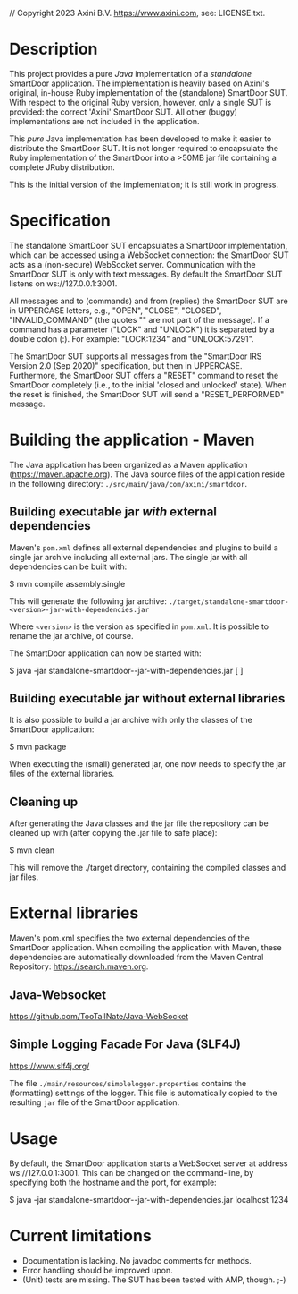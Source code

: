 // Copyright 2023 Axini B.V. https://www.axini.com, see: LICENSE.txt.

# Description

This project provides a pure *Java* implementation of a *standalone* SmartDoor application. The implementation is heavily based on Axini's original, in-house Ruby implementation of the (standalone) SmartDoor SUT. With respect to the original Ruby version, however, only a single SUT is provided: the correct 'Axini' SmartDoor SUT. All other (buggy) implementations are not included in the application.

This *pure* Java implementation has been developed to make it easier to distribute the SmartDoor SUT. It is not longer required to encapsulate the Ruby implementation of the SmartDoor into a >50MB jar file containing a complete JRuby distribution.

This is the initial version of the implementation; it is still work in progress.


# Specification

The standalone SmartDoor SUT encapsulates a SmartDoor implementation, which can be accessed using a WebSocket connection: the SmartDoor SUT acts as a (non-secure) WebSocket server. Communication with the SmartDoor SUT is only with text messages. By default the SmartDoor SUT listens on ws://127.0.0.1:3001.

All messages and to (commands) and from (replies) the SmartDoor SUT are in UPPERCASE letters, e.g., "OPEN", "CLOSE", "CLOSED", "INVALID_COMMAND" (the quotes "" are not part of the message). If a command has a parameter ("LOCK" and "UNLOCK") it is separated by a double colon (:). For example: "LOCK:1234" and "UNLOCK:57291". 

The SmartDoor SUT supports all messages from the "SmartDoor IRS Version 2.0 (Sep 2020)" specification, but then in UPPERCASE. Furthermore, the SmartDoor SUT offers a "RESET" command to reset the SmartDoor completely (i.e., to the initial 'closed and unlocked' state). When the reset is finished, the SmartDoor SUT will send a "RESET_PERFORMED" message. 


# Building the application - Maven

The Java application has been organized as a Maven application (https://maven.apache.org). The Java source files of the application reside in the following directory: 
`./src/main/java/com/axini/smartdoor`.

## Building executable jar *with* external dependencies

Maven's `pom.xml` defines all external dependencies and plugins to build a single jar archive including all external jars. The single jar with all dependencies can be built with:

$ mvn compile assembly:single

This will generate the following jar archive:
`./target/standalone-smartdoor-<version>-jar-with-dependencies.jar`

Where `<version>` is the version as specified in `pom.xml`. It is possible to rename the jar archive, of course.

The SmartDoor application can now be started with:

$ java -jar standalone-smartdoor-<version>-jar-with-dependencies.jar [<host> <port>]

## Building executable jar without external libraries

It is also possible to build a jar archive with only the classes of the SmartDoor application:

$ mvn package

When executing the (small) generated jar, one now needs to specify the jar files of the external libraries.

## Cleaning up

After generating the Java classes and the jar file the repository can be cleaned up with (after copying the .jar file to safe place):

$ mvn clean

This will remove the ./target directory, containing the compiled classes and jar files.


# External libraries

Maven's pom.xml specifies the two external dependencies of the SmartDoor application. When compiling the application with Maven, these dependencies are automatically downloaded from the Maven Central Repository: https://search.maven.org.

## Java-Websocket
https://github.com/TooTallNate/Java-WebSocket

## Simple Logging Facade For Java (SLF4J)
https://www.slf4j.org/

The file `./main/resources/simplelogger.properties` contains the (formatting) settings of the logger. This file is automatically copied to the resulting `jar` file of the SmartDoor application.


# Usage

By default, the SmartDoor application starts a WebSocket server at address ws://127.0.0.1:3001. This can be changed on the command-line, by specifying both the hostname and the port, for example:

$ java -jar standalone-smartdoor-<version>-jar-with-dependencies.jar localhost 1234


# Current limitations

- Documentation is lacking. No javadoc comments for methods.
- Error handling should be improved upon.
- (Unit) tests are missing. The SUT has been tested with AMP, though. ;-)
